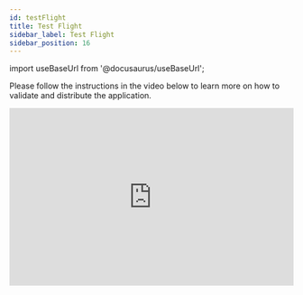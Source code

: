 ```yaml
---
id: testFlight
title: Test Flight
sidebar_label: Test Flight
sidebar_position: 16
---
```


import useBaseUrl from '@docusaurus/useBaseUrl';

Please follow the instructions in the video below to learn more on how to validate and distribute the application.

<iframe width="100%" height="315" src="https://www.youtube.com/embed/LU61wR9SsJE" frameborder="0" allow="accelerometer; autoplay; clipboard-write; encrypted-media; gyroscope; picture-in-picture" allowFullScreen></iframe>
